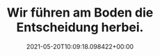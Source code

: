 ---
date: '2021-05-20T10:09:18.098422+00:00'
found_at: '2014-12-29'
found_url: www.deutschesheer.de/portal/a/heer/
title: Wir führen am Boden die Entscheidung herbei.
---